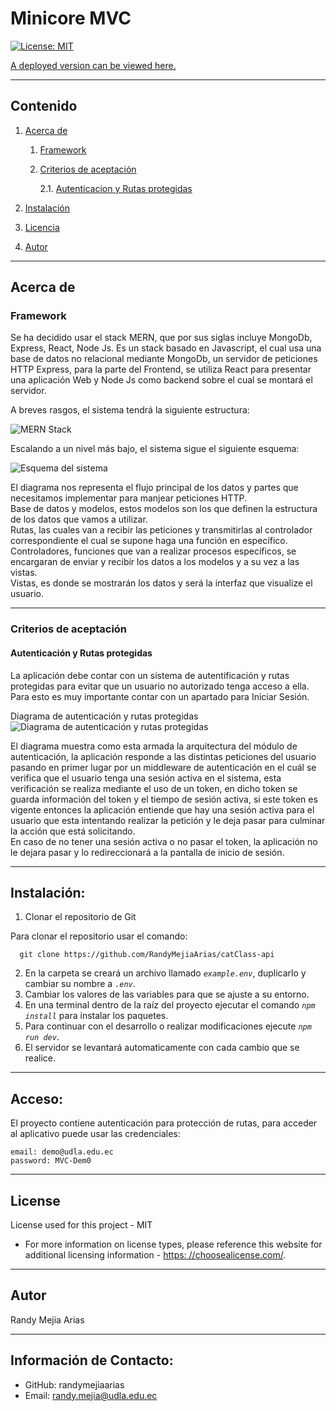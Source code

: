 
  
# Minicore MVC

  [![License: MIT](https://img.shields.io/badge/License-MIT-yellow.svg)](https://opensource.org/licenses/MIT)

  [A deployed version can be viewed here.](https://randymejia-minicore.netlify.app)
  
---
## Contenido

1. [Acerca de](#acerca-de)
    1. [Framework](#framework)
    <!-- 2. [Historia de usuario](#user%20story) -->
    2. [Criterios de aceptación](#criterios-de-aceptación)
        
        2.1. [Autenticacion y Rutas protegidas](#autenticación-y-rutas-protegidas)

    <!-- 4. [Visuales](#visuals) -->
2. [Instalación](#instalación)
3. [Licencia](#license)
4. [Autor](#autor)

---
## Acerca de

### Framework

Se ha decidido usar el stack MERN, que por sus siglas incluye MongoDb, Express, React, Node Js.
Es un stack basado en Javascript, el cual usa una base de datos no relacional mediante MongoDb, un servidor de peticiones HTTP Express, para la parte del Frontend, se utiliza React para presentar una aplicación Web y Node Js como backend sobre el cual se montará el servidor.

A breves rasgos, el sistema tendrá la siguiente estructura:

![MERN Stack](https://sp-ao.shortpixel.ai/client/to_webp,q_lossy,ret_img,w_943/https://www.bocasay.com/wp-content/uploads/2020/03/MERN-stack-1.png)

Escalando a un nivel más bajo, el sistema sigue el siguiente esquema: 

![Esquema del sistema](https://developer.mozilla.org/en-US/docs/Learn/Server-side/Express_Nodejs/routes/mvc_express.png)

El diagrama nos representa el flujo principal de los datos y partes que necesitamos implementar para manjear peticiones HTTP.<br>
Base de datos y modelos, estos modelos son los que definen la estructura de los datos que vamos a utilizar.<br>
Rutas, las cuales van a recibir las peticiones y transmitirlas al controlador correspondiente el cual se supone haga una función en específico.<br>
Controladores, funciones que van a realizar procesos específicos, se encargaran de enviar y recibir los datos a los modelos y a su vez a las vistas.<br>
Vistas, es donde se mostrarán los datos y será la interfaz que visualize el usuario. 

---

<!-- ### Historia de usuario - ¿Por qué se realiza el proyecto?
  

--- -->

### Criterios de aceptación
#### Autenticación y Rutas protegidas
La aplicación debe contar con un sistema de autentificación y rutas protegidas para evitar que un usuario no autorizado tenga acceso a ella. Para esto es muy importante contar con un apartado para Iniciar Sesión.

Diagrama de autenticación y rutas protegidas
![Diagrama de autenticación y rutas protegidas](https://danishshakeel.me/wp-content/uploads/2022/11/RouteGuard-768x365.png.webp)

El diagrama muestra como esta armada la arquitectura del módulo de autenticación, la aplicación responde a las distintas peticiones del usuario pasando en primer lugar por un middleware de autenticación en el cuál se verifica que el usuario tenga una sesión activa en el sistema, esta verificación se realiza mediante el uso de un token, en dicho token se guarda información del token y el tiempo de sesión activa, si este token es vigente entonces la aplicación entiende que hay una sesión activa para el usuario que esta intentando realizar la petición y le deja pasar para culminar la acción que está solicitando. <br>
En caso de no tener una sesión activa o no pasar el token, la aplicación no le dejara pasar y lo redireccionará a la pantalla de inicio de sesión.

  
---
<!-- ## Visuales

  ![]()

--- -->

## Instalación:

1. Clonar el repositorio de Git

  Para clonar el repositorio usar el comando:
  
      git clone https://github.com/RandyMejiaArias/catClass-api
2. En la carpeta se creará un archivo llamado _`example.env`_, duplicarlo y cambiar su nombre a _`.env`_.
3. Cambiar los valores de las variables para que se ajuste a su entorno.
4. En una terminal dentro de la raíz del proyecto ejecutar el comando _`npm install`_ para instalar los paquetes.
5. Para continuar con el desarrollo o realizar modificaciones ejecute _`npm run dev`_.
6. El servidor se levantará automaticamente con cada cambio que se realice.
  
---
## Acceso:
El proyecto contiene autenticación para protección de rutas, para acceder al aplicativo puede usar las credenciales: <br>
    
    email: demo@udla.edu.ec
    password: MVC-Dem0
---

## License
  License used for this project - MIT
  * For more information on license types, please reference this website
  for additional licensing information - [https: //choosealicense.com/](https://choosealicense.com/).

---
<!-- 
## Contributing:
  
  To contribute to this application, create a pull request.
  Here are the steps needed for doing that:
  - Fork the repo
  - Create a feature branch (git checkout -b NAME-HERE)
  - Commit your new feature (git commit -m 'Add some feature')
  - Push your branch (git push)
  - Create a new Pull Request

  Following a code review, your feature will be merged.


---

## Tests:
  

--- -->

## Autor
  Randy Mejia Arias

---

## Información de Contacto:
* GitHub: randymejiaarias
* Email: randy.mejia@udla.edu.ec
  
